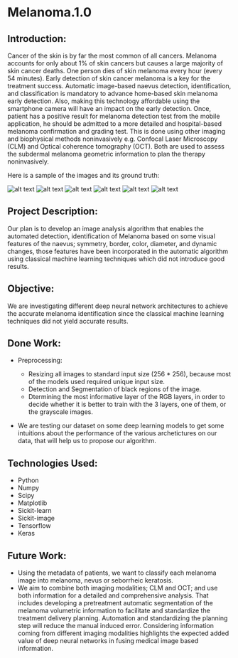 # Melanoma.1.0
## Introduction:
Cancer of the skin is by far the most common of all cancers. Melanoma accounts for only about 1% of skin cancers but causes a large majority of skin cancer deaths. One person dies of skin melanoma every hour (every 54 minutes). Early detection of skin cancer melanoma is a key for the treatment success. Automatic image-based naevus detection, identification, and classification is mandatory to advance home-based skin melanoma early detection. Also, making this technology affordable using the smartphone camera will have an impact on the early detection. Once, patient has a positive result for melanoma detection test from the mobile application, he should be admitted to a more detailed and hospital-based melanoma confirmation and grading test. This is done using other imaging and biophysical methods noninvasively e.g. Confocal Laser Microscopy (CLM) and Optical coherence tomography (OCT). Both are used to assess the subdermal melanoma geometric information to plan the therapy noninvasively.


Here is a sample of the images and its ground truth:


![alt text](https://raw.githubusercontent.com/ahmedshahin9/melanoma.1.0/master/dataset/train/image/0000000_17_padding.jpg)
![alt text](https://raw.githubusercontent.com/ahmedshahin9/melanoma.1.0/master/dataset/train/image/0003056_17_padding.jpg)
![alt text](https://raw.githubusercontent.com/ahmedshahin9/melanoma.1.0/master/dataset/train/image/0010029_17_padding.jpg)
![alt text](https://raw.githubusercontent.com/ahmedshahin9/melanoma.1.0/master/dataset/train/label/0000000_17_mask.png)
![alt text](https://raw.githubusercontent.com/ahmedshahin9/melanoma.1.0/master/dataset/train/label/0003056_17_mask.png)
![alt text](https://raw.githubusercontent.com/ahmedshahin9/melanoma.1.0/master/dataset/train/label/0010029_17_mask.png)

## Project Description:
Our plan is to develop an image analysis algorithm that enables the automated detection, identification of Melanoma based on some visual features of the naevus; symmetry, border, color, diameter, and dynamic changes, those features have been incorporated in the automatic algorithm using classical machine learning techniques which did not introduce good results.
  
## Objective:
We are investigating different deep neural network architectures to achieve the accurate melanoma identification since the classical machine learning techniques did not yield accurate results.

## Done Work:
* Preprocessing:
  - Resizing all images to standard input size (256 * 256), because most of the models used required unique input size.
  - Detection and Segmentation of black regions of the image.
  - Dtermining the most informative layer of the RGB layers, in order to decide whether it is better to train with the 3 layers, one of them, or the grayscale images.

* We are testing our dataset on some deep learning models to get some intuitions about the performance of the various archetictures on our data, that will help us to propose our algorithm.

## Technologies Used:
  - Python
  - Numpy
  - Scipy
  - Matplotlib
  - Sickit-learn
  - Sickit-image
  - Tensorflow
  - Keras
  
  
## Future Work:
  - Using the metadata of patients, we want to classify each melanoma image into melanoma, nevus or seborrheic keratosis.
  - We aim to combine both imaging modalities; CLM and OCT; and use both information for a detailed and comprehensive analysis. That includes developing a pretreatment automatic segmentation of the melanoma volumetric information to facilitate and standardize the treatment delivery planning. Automation and standardizing the planning step will reduce the manual induced error. Considering information coming from different imaging modalities highlights the expected added value of deep neural networks in fusing medical image based information.
